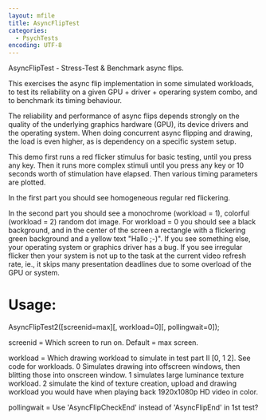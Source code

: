 ```yaml
---
layout: mfile
title: AsyncFlipTest
categories:
  - PsychTests
encoding: UTF-8
---
```


AsyncFlipTest - Stress-Test & Benchmark async flips.

This exercises the async flip implementation in some simulated
workloads, to test its reliability on a given GPU + driver + operaring
system combo, and to benchmark its timing behaviour.

The reliability and performance of async flips depends strongly
on the quality of the underlying graphics hardware (GPU), its
device drivers and the operating system. When doing concurrent
async flipping and drawing, the load is even higher, as is
dependency on a specific system setup.

This demo first runs a red flicker stimulus for basic testing,
until you press any key. Then it runs more complex stimuli
until you press any key or 10 seconds worth of stimulation have
elapsed. Then various timing parameters are plotted.

In the first part you should see homogeneous regular red
flickering.

In the second part you should see a monochrome (workload = 1),
colorful (workload = 2) random dot image. For workload = 0
you should see a black background, and in the center of the
screen a rectangle with a flickering green background and a
yellow text "Hallo ;-)". If you see something else, your
operating system or graphics driver has a bug. If you see
irregular flicker then your system is not up to the task at
the current video refresh rate, ie., it skips many presentation
deadlines due to some overload of the GPU or system.

# Usage:

AsyncFlipTest2([screenid=max][, workload=0][, pollingwait=0]);

screenid = Which screen to run on. Default = max screen.

workload = Which drawing workload to simulate in test part II [0, 1 2].
           See code for workloads. 0 Simulates drawing into offscreen
           windows, then blitting those into onscreen window.
           1 simulates large luminance texture workload.
           2 simulate the kind of texture creation, upload and
           drawing workload you would have when playing back 1920x1080p
           HD video in color.

pollingwait = Use 'AsyncFlipCheckEnd' instead of 'AsyncFlipEnd'
              in 1st test?
